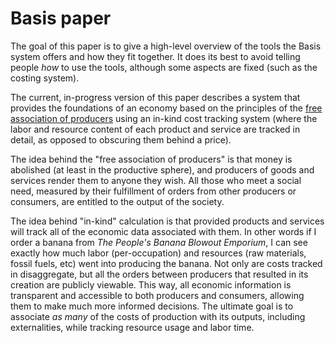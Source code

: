 # Basis paper

The goal of this paper is to give a high-level overview of the tools the Basis system offers and how they fit together. It does its best to avoid telling people *how* to use the tools, although some aspects are fixed (such as the costing system).

The current, in-progress version of this paper describes a system that provides the foundations of an economy based on the principles of the [free association of producers](https://en.wikipedia.org/wiki/Free_association_(Marxism_and_anarchism)) using an in-kind cost tracking system (where the labor and resource content of each product and service are tracked in detail, as opposed to obscuring them behind a price).

The idea behind the "free association of producers" is that money is abolished (at least in the productive sphere), and producers of goods and services render them to anyone they wish. All those who meet a social need, measured by their fulfillment of orders from other producers or consumers, are entitled to the output of the society. 

The idea behind "in-kind" calculation is that provided products and services will track all of the economic data associated with them. In other words if I order a banana from *The People's Banana Blowout Emporium*, I can see exactly how much labor (per-occupation) and resources (raw materials, fossil fuels, etc) went into producing the banana. Not only are costs tracked in disaggregate, but all the orders between producers that resulted in its creation are publicly viewable. This way, all economic information is transparent and accessible to both producers and consumers, allowing them to make much more informed decisions. The ultimate goal is to associate *as many* of the costs of production with its outputs, including externalities, while tracking resource usage and labor time.

